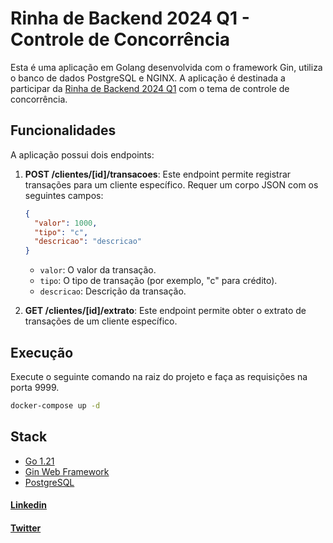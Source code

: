 # Rinha de Backend 2024 Q1 - Controle de Concorrência

Esta é uma aplicação em Golang desenvolvida com o framework Gin, utiliza o banco de dados PostgreSQL e NGINX. A aplicação é destinada a participar da [Rinha de Backend 2024 Q1](https://github.com/zanfranceschi/rinha-de-backend-2024-q1) com o tema de controle de concorrência.

## Funcionalidades

A aplicação possui dois endpoints:

1. **POST /clientes/[id]/transacoes**: Este endpoint permite registrar transações para um cliente específico. Requer um corpo JSON com os seguintes campos:

   ```json
   {
     "valor": 1000,
     "tipo": "c",
     "descricao": "descricao"
   }
   ```

   - `valor`: O valor da transação.
   - `tipo`: O tipo de transação (por exemplo, "c" para crédito).
   - `descricao`: Descrição da transação.

2. **GET /clientes/[id]/extrato**: Este endpoint permite obter o extrato de transações de um cliente específico.

## Execução

Execute o seguinte comando na raiz do projeto e faça as requisições na porta 9999.

```bash
docker-compose up -d
```

## Stack

- [Go 1.21](https://go.dev/)
- [Gin Web Framework](https://github.com/gin-gonic/gin)
- [PostgreSQL](https://www.postgresql.org/)

#### [Linkedin](https://br.linkedin.com/in/isadora-souza?original_referer=https%3A%2F%2Fwww.google.com%2F)

#### [Twitter](https://twitter.com/isadoraamsouza)

```

```
